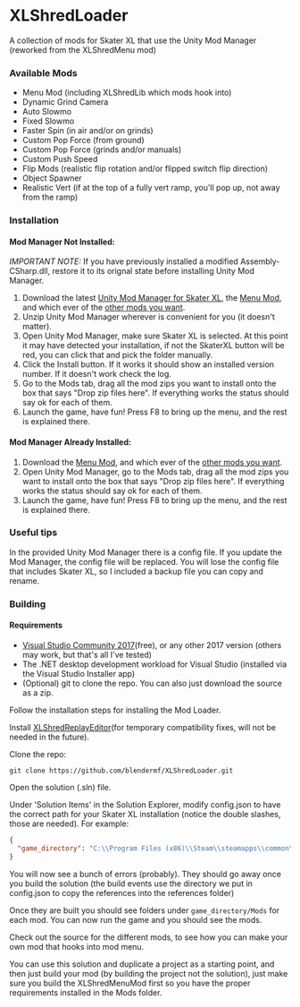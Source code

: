 # XLShredLoader

A collection of mods for Skater XL that use the Unity Mod Manager (reworked from the XLShredMenu mod)

### Available Mods
- Menu Mod (including XLShredLib which mods hook into)
- Dynamic Grind Camera
- Auto Slowmo
- Fixed Slowmo
- Faster Spin (in air and/or on grinds)
- Custom Pop Force (from ground)
- Custom Pop Force (grinds and/or manuals)
- Custom Push Speed
- Flip Mods (realistic flip rotation and/or flipped switch flip direction)
- Object Spawner
- Realistic Vert (if at the top of a fully vert ramp, you'll pop up, not away from the ramp)

### Installation

#### Mod Manager Not Installed:

*IMPORTANT NOTE:* If you have previously installed a modified Assembly-CSharp.dll, restore it to its orignal state before installing Unity Mod Manager.

1. Download the latest [Unity Mod Manager for Skater XL](https://github.com/blendermf/XLShredLoader/releases/download/0.0.2/UnityModManagerSkaterXL.zip), the [Menu Mod](https://github.com/blendermf/XLShredLoader/releases/download/menu-mod-0.0.3/XLShredMenuMod.zip), and which ever of the [other mods you want](https://github.com/blendermf/XLShredLoader/releases/tag/0.0.2).
2. Unzip Unity Mod Manager wherever is convenient for you (it doesn't matter).
3. Open Unity Mod Manager, make sure Skater XL is selected. At this point it may have detected your installation, if not the SkaterXL button will be red, you can click that and pick the folder manually.
4. Click the Install button. If it works it should show an installed version number. If it doesn't work check the log.
5. Go to the Mods tab, drag all the mod zips you want to install onto the box that says "Drop zip files here". If everything works the status should say ok for each of them.
6. Launch the game, have fun! Press F8 to bring up the menu, and the rest is explained there.

#### Mod Manager Already Installed:

1.  Download the [Menu Mod](https://github.com/blendermf/XLShredLoader/releases/download/menu-mod-0.0.3/XLShredMenuMod.zip), and which ever of the [other mods you want](https://github.com/blendermf/XLShredLoader/releases/tag/0.0.2).
2. Open Unity Mod Manager, go to the Mods tab, drag all the mod zips you want to install onto the box that says "Drop zip files here". If everything works the status should say ok for each of them.
3. Launch the game, have fun! Press F8 to bring up the menu, and the rest is explained there.

### Useful tips

In the provided Unity Mod Manager there is a config file. If you update the Mod Manager, the config file will be replaced. You will lose the config file that includes Skater XL, so I included a backup file you can copy and rename.

### Building

#### Requirements

- [Visual Studio Community 2017](https://visualstudio.microsoft.com/vs/community/)(free), or any other 2017 version (others may work, but that's all I've tested)
- The .NET desktop development workload for Visual Studio (installed via the Visual Studio Installer app)
- (Optional) git to clone the repo. You can also just download the source as a zip.

Follow the installation steps for installing the Mod Loader.

Install [XLShredReplayEditor](https://github.com/DanielKIWI/SkaterXL-Modding/releases/tag/0.0.2)(for temporary compatibility fixes, will not be needed in the future).

Clone the repo:

```
git clone https://github.com/blendermf/XLShredLoader.git
```

Open the solution (.sln) file.

Under 'Solution Items' in the Solution Explorer, modify config.json to have the correct path for your Skater XL installation (notice the double slashes, those are needed). For example:

```json
{
  "game_directory": "C:\\Program Files (x86)\\Steam\\steamapps\\common\\Skater XL"
}
```

You will now see a bunch of errors (probably). They should go away once you build the solution (the build events use the directory we put in config.json to copy the references into the references folder)

Once they are built you should see folders under `game_directory/Mods` for each mod. You can now run the game and you should see the mods.

Check out the source for the different mods, to see how you can make your own mod that hooks into mod menu.

You can use this solution and duplicate a project as a starting point, and then just build your mod (by building the project not the solution), just make sure you build the XLShredMenuMod first so you have the proper requirements installed in the Mods folder.